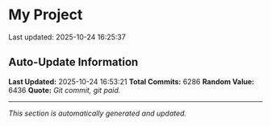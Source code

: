 # My Project


Last updated: 2025-10-24 16:25:37





















































































































































































































































































































































































































































































































































































































































































































































































































































































































































































































































































































































































































































































































































































































































































































































































































































































































































































































































































































































































































































































































































































































































































































































































































































































































































































































































































































































































































































































































































































































































































































































































































































































































































































































































































































































































































































































































































































































































































































































































































































































































































































































































































































































































































































































































































































































































































































































































































































































































































































































































































































































































































































































































































































































































































































































































































































































































































































































































































































































































































































































































































































































































































































































































































































































































































































































































































































































































































































































































































## Auto-Update Information

**Last Updated:** 2025-10-24 16:53:21
**Total Commits:** 6286
**Random Value:** 6436
**Quote:** _Git commit, git paid._

---
_This section is automatically generated and updated._